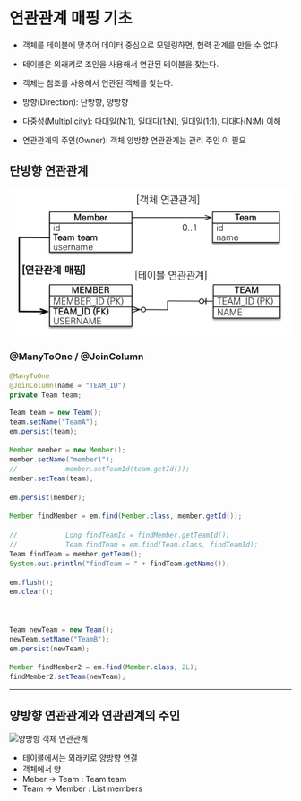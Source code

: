 # 연관관계 매핑 기초 
- 객체를 테이블에 맞추어 데이터 중심으로 모델링하면, 협력 관계를 만들 수 없다.
- 테이블은 외래키로 조인을 사용해서 연관된 테이블을 찾는다.
- 객체는 참조를 사용해서 연관된 객체를 찾는다.

- 방향(Direction): 단방향, 양방향 
- 다중성(Multiplicity): 다대일(N:1), 일대다(1:N), 일대일(1:1), 다대다(N:M) 이해 
- 연관관계의 주인(Owner): 객체 양방향 연관관계는 관리 주인 이 필요

## 단방향 연관관계
![객체 지향 모델링](images/image_20230923230416.png)
### @ManyToOne / @JoinColumn
```java
@ManyToOne  
@JoinColumn(name = "TEAM_ID")  
private Team team;
```

```java
Team team = new Team();  
team.setName("TeamA");  
em.persist(team);  

Member member = new Member();  
member.setName("member1");  
//            member.setTeamId(team.getId());  
member.setTeam(team);  

em.persist(member);  

Member findMember = em.find(Member.class, member.getId());  

//            Long findTeamId = findMember.getTeamId();  
//            Team findTeam = em.find(Team.class, findTeamId);  
Team findTeam = member.getTeam();  
System.out.println("findTeam = " + findTeam.getName());  

em.flush();  
em.clear();  



Team newTeam = new Team();  
newTeam.setName("TeamB");  
em.persist(newTeam);  

Member findMember2 = em.find(Member.class, 2L);  
findMember2.setTeam(newTeam);
```

---
## 양방향 연관관계와 연관관계의 주인
![양방향 객체 연관관계](image_20230923232816.png)
- 테이블에서는 외래키로 양방향 연결
- 객체에서 양
- Meber -> Team : Team team
- Team -> Member : List members